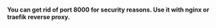 #### You can get rid of port 8000 for security reasons. Use it with nginx or traefik reverse proxy.
